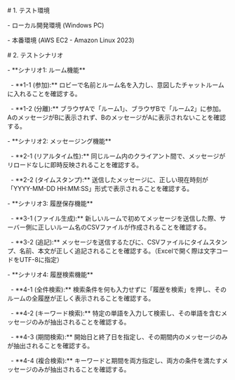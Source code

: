 \# 1. テスト環境

\- ローカル開発環境 (Windows PC)

\- 本番環境 (AWS EC2 - Amazon Linux 2023)



\# 2. テストシナリオ

\- \*\*シナリオ1: ルーム機能\*\*

&nbsp;   - \*\*1-1 (参加):\*\* ロビーで名前とルーム名を入力し、意図したチャットルームに入れることを確認する。

&nbsp;   - \*\*1-2 (分離):\*\* ブラウザAで「ルーム1」、ブラウザBで「ルーム2」に参加。AのメッセージがBに表示されず、BのメッセージがAに表示されないことを確認する。

\- \*\*シナリオ2: メッセージング機能\*\*

&nbsp;   - \*\*2-1 (リアルタイム性):\*\* 同じルーム内のクライアント間で、メッセージがリロードなしに即時反映されることを確認する。

&nbsp;   - \*\*2-2 (タイムスタンプ):\*\* 送信したメッセージに、正しい現在時刻が「YYYY-MM-DD HH:MM:SS」形式で表示されることを確認する。

\- \*\*シナリオ3: 履歴保存機能\*\*

&nbsp;   - \*\*3-1 (ファイル生成):\*\* 新しいルームで初めてメッセージを送信した際、サーバー側に正しいルーム名のCSVファイルが作成されることを確認する。

&nbsp;   - \*\*3-2 (追記):\*\* メッセージを送信するたびに、CSVファイルにタイムスタンプ、名前、本文が正しく追記されることを確認する。（Excelで開く際は文字コードをUTF-8に指定）

\- \*\*シナリオ4: 履歴検索機能\*\*

&nbsp;   - \*\*4-1 (全件検索):\*\* 検索条件を何も入力せずに「履歴を検索」を押し、そのルームの全履歴が正しく表示されることを確認する。

&nbsp;   - \*\*4-2 (キーワード検索):\*\* 特定の単語を入力して検索し、その単語を含むメッセージのみが抽出されることを確認する。

&nbsp;   - \*\*4-3 (期間検索):\*\* 開始日と終了日を指定し、その期間内のメッセージのみが抽出されることを確認する。

&nbsp;   - \*\*4-4 (複合検索):\*\* キーワードと期間を両方指定し、両方の条件を満たすメッセージのみが抽出されることを確認する。

